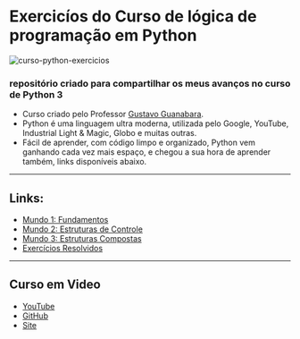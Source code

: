 # Exercicíos do Curso de lógica de programação em Python
 ![curso-python-exercicios](https://user-images.githubusercontent.com/70456452/96376652-a2bbac00-1156-11eb-9f29-1755d1f11d46.png)
 ### repositório criado para compartilhar os meus avanços no curso de Python 3 <br>
 - Curso criado pelo Professor [Gustavo Guanabara](https://github.com/gustavoguanabara). 
 - Python é uma linguagem ultra moderna, utilizada pelo Google, YouTube, Industrial Light & Magic, Globo e muitas outras.    
 - Fácil de aprender, com código limpo e organizado, Python vem ganhando cada vez mais espaço, e chegou a sua hora de aprender também, links disponíveis abaixo.
 ----
 ## Links:
 - [Mundo 1: Fundamentos](https://www.youtube.com/playlist?list=PLHz_AreHm4dlKP6QQCekuIPky1CiwmdI6)
 - [Mundo 2: Estruturas de Controle](https://www.youtube.com/playlist?list=PLHz_AreHm4dk_nZHmxxf_J0WRAqy5Czye)     
 - [Mundo 3: Estruturas Compostas](https://www.youtube.com/playlist?list=PLHz_AreHm4dksnH2jVTIVNviIMBVYyFnH)
 - [Exercícios Resolvidos](https://www.youtube.com/playlist?list=PLHz_AreHm4dm6wYOIW20Nyg12TAjmMGT-)
 ----
 ## Curso em Video 
 - [YouTube](https://www.youtube.com/user/cursosemvideo)
 - [GitHub](https://github.com/cursoemvideo)
 - [Site](https://www.cursoemvideo.com/)
 
